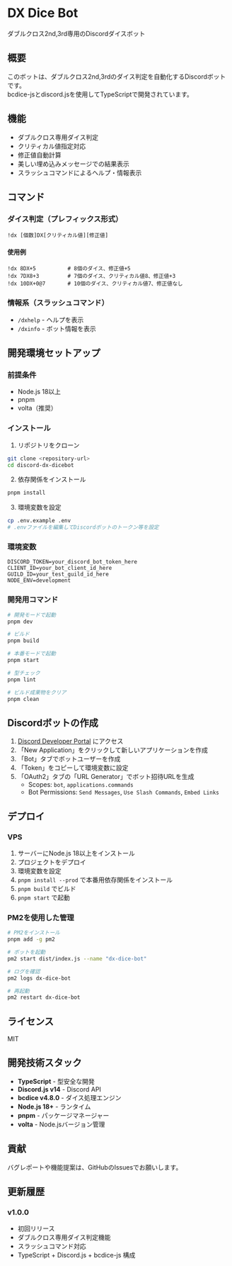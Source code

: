 # DX Dice Bot

ダブルクロス2nd,3rd専用のDiscordダイスボット

## 概要

このボットは、ダブルクロス2nd,3rdのダイス判定を自動化するDiscordボットです。  
bcdice-jsとdiscord.jsを使用してTypeScriptで開発されています。

## 機能

- ダブルクロス専用ダイス判定
- クリティカル値指定対応
- 修正値自動計算
- 美しい埋め込みメッセージでの結果表示
- スラッシュコマンドによるヘルプ・情報表示

## コマンド

### ダイス判定（プレフィックス形式）

```
!dx [個数]DX[クリティカル値][修正値]
```

#### 使用例

```
!dx 8DX+5          # 8個のダイス、修正値+5
!dx 7DX8+3         # 7個のダイス、クリティカル値8、修正値+3
!dx 10DX+0@7       # 10個のダイス、クリティカル値7、修正値なし
```

### 情報系（スラッシュコマンド）

- `/dxhelp` - ヘルプを表示
- `/dxinfo` - ボット情報を表示

## 開発環境セットアップ

### 前提条件

- Node.js 18以上
- pnpm
- volta（推奨）

### インストール

1. リポジトリをクローン

```bash
git clone <repository-url>
cd discord-dx-dicebot
```

2. 依存関係をインストール

```bash
pnpm install
```

3. 環境変数を設定

```bash
cp .env.example .env
# .envファイルを編集してDiscordボットのトークン等を設定
```

### 環境変数

```env
DISCORD_TOKEN=your_discord_bot_token_here
CLIENT_ID=your_bot_client_id_here
GUILD_ID=your_test_guild_id_here
NODE_ENV=development
```

### 開発用コマンド

```bash
# 開発モードで起動
pnpm dev

# ビルド
pnpm build

# 本番モードで起動
pnpm start

# 型チェック
pnpm lint

# ビルド成果物をクリア
pnpm clean
```

## Discordボットの作成

1. [Discord Developer Portal](https://discord.com/developers/applications) にアクセス
2. 「New Application」をクリックして新しいアプリケーションを作成
3. 「Bot」タブでボットユーザーを作成
4. 「Token」をコピーして環境変数に設定
5. 「OAuth2」タブの「URL Generator」でボット招待URLを生成
   - Scopes: `bot`, `applications.commands`
   - Bot Permissions: `Send Messages`, `Use Slash Commands`, `Embed Links`

## デプロイ

### VPS

1. サーバーにNode.js 18以上をインストール
2. プロジェクトをデプロイ
3. 環境変数を設定
4. `pnpm install --prod` で本番用依存関係をインストール
5. `pnpm build` でビルド
6. `pnpm start` で起動

### PM2を使用した管理

```bash
# PM2をインストール
pnpm add -g pm2

# ボットを起動
pm2 start dist/index.js --name "dx-dice-bot"

# ログを確認
pm2 logs dx-dice-bot

# 再起動
pm2 restart dx-dice-bot
```

## ライセンス

MIT

## 開発技術スタック

- **TypeScript** - 型安全な開発
- **Discord.js v14** - Discord API
- **bcdice v4.8.0** - ダイス処理エンジン
- **Node.js 18+** - ランタイム
- **pnpm** - パッケージマネージャー
- **volta** - Node.jsバージョン管理

## 貢献

バグレポートや機能提案は、GitHubのIssuesでお願いします。

## 更新履歴

### v1.0.0

- 初回リリース
- ダブルクロス専用ダイス判定機能
- スラッシュコマンド対応
- TypeScript + Discord.js + bcdice-js 構成

